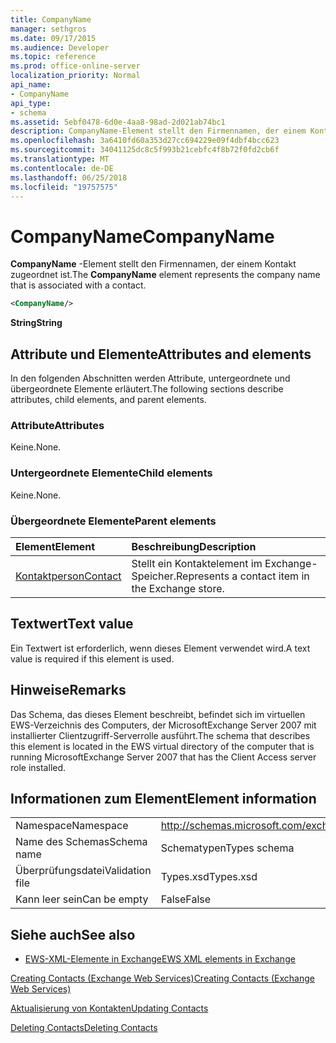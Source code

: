 ```yaml
---
title: CompanyName
manager: sethgros
ms.date: 09/17/2015
ms.audience: Developer
ms.topic: reference
ms.prod: office-online-server
localization_priority: Normal
api_name:
- CompanyName
api_type:
- schema
ms.assetid: 5ebf0478-6d0e-4aa8-98ad-2d021ab74bc1
description: CompanyName-Element stellt den Firmennamen, der einem Kontakt zugeordnet ist.
ms.openlocfilehash: 3a6410fd60a353d27cc694229e09f4dbf4bcc623
ms.sourcegitcommit: 34041125dc8c5f993b21cebfc4f8b72f0fd2cb6f
ms.translationtype: MT
ms.contentlocale: de-DE
ms.lasthandoff: 06/25/2018
ms.locfileid: "19757575"
---
```

# <a name="companyname"></a><span data-ttu-id="428f6-103">CompanyName</span><span class="sxs-lookup"><span data-stu-id="428f6-103">CompanyName</span></span>

<span data-ttu-id="428f6-104">**CompanyName** -Element stellt den Firmennamen, der einem Kontakt zugeordnet ist.</span><span class="sxs-lookup"><span data-stu-id="428f6-104">The **CompanyName** element represents the company name that is associated with a contact.</span></span> 
  
```xml
<CompanyName/>
```

 <span data-ttu-id="428f6-105">**String**</span><span class="sxs-lookup"><span data-stu-id="428f6-105">**String**</span></span>
## <a name="attributes-and-elements"></a><span data-ttu-id="428f6-106">Attribute und Elemente</span><span class="sxs-lookup"><span data-stu-id="428f6-106">Attributes and elements</span></span>

<span data-ttu-id="428f6-107">In den folgenden Abschnitten werden Attribute, untergeordnete und übergeordnete Elemente erläutert.</span><span class="sxs-lookup"><span data-stu-id="428f6-107">The following sections describe attributes, child elements, and parent elements.</span></span>
  
### <a name="attributes"></a><span data-ttu-id="428f6-108">Attribute</span><span class="sxs-lookup"><span data-stu-id="428f6-108">Attributes</span></span>

<span data-ttu-id="428f6-109">Keine.</span><span class="sxs-lookup"><span data-stu-id="428f6-109">None.</span></span>
  
### <a name="child-elements"></a><span data-ttu-id="428f6-110">Untergeordnete Elemente</span><span class="sxs-lookup"><span data-stu-id="428f6-110">Child elements</span></span>

<span data-ttu-id="428f6-111">Keine.</span><span class="sxs-lookup"><span data-stu-id="428f6-111">None.</span></span>
  
### <a name="parent-elements"></a><span data-ttu-id="428f6-112">Übergeordnete Elemente</span><span class="sxs-lookup"><span data-stu-id="428f6-112">Parent elements</span></span>

|<span data-ttu-id="428f6-113">**Element**</span><span class="sxs-lookup"><span data-stu-id="428f6-113">**Element**</span></span>|<span data-ttu-id="428f6-114">**Beschreibung**</span><span class="sxs-lookup"><span data-stu-id="428f6-114">**Description**</span></span>|
|:-----|:-----|
|[<span data-ttu-id="428f6-115">Kontaktperson</span><span class="sxs-lookup"><span data-stu-id="428f6-115">Contact</span></span>](contact.md) <br/> |<span data-ttu-id="428f6-116">Stellt ein Kontaktelement im Exchange-Speicher.</span><span class="sxs-lookup"><span data-stu-id="428f6-116">Represents a contact item in the Exchange store.</span></span>  <br/> |
   
## <a name="text-value"></a><span data-ttu-id="428f6-117">Textwert</span><span class="sxs-lookup"><span data-stu-id="428f6-117">Text value</span></span>

<span data-ttu-id="428f6-118">Ein Textwert ist erforderlich, wenn dieses Element verwendet wird.</span><span class="sxs-lookup"><span data-stu-id="428f6-118">A text value is required if this element is used.</span></span>
  
## <a name="remarks"></a><span data-ttu-id="428f6-119">Hinweise</span><span class="sxs-lookup"><span data-stu-id="428f6-119">Remarks</span></span>

<span data-ttu-id="428f6-120">Das Schema, das dieses Element beschreibt, befindet sich im virtuellen EWS-Verzeichnis des Computers, der MicrosoftExchange Server 2007 mit installierter Clientzugriff-Serverrolle ausführt.</span><span class="sxs-lookup"><span data-stu-id="428f6-120">The schema that describes this element is located in the EWS virtual directory of the computer that is running MicrosoftExchange Server 2007 that has the Client Access server role installed.</span></span>
  
## <a name="element-information"></a><span data-ttu-id="428f6-121">Informationen zum Element</span><span class="sxs-lookup"><span data-stu-id="428f6-121">Element information</span></span>

|||
|:-----|:-----|
|<span data-ttu-id="428f6-122">Namespace</span><span class="sxs-lookup"><span data-stu-id="428f6-122">Namespace</span></span>  <br/> |http://schemas.microsoft.com/exchange/services/2006/types  <br/> |
|<span data-ttu-id="428f6-123">Name des Schemas</span><span class="sxs-lookup"><span data-stu-id="428f6-123">Schema name</span></span>  <br/> |<span data-ttu-id="428f6-124">Schematypen</span><span class="sxs-lookup"><span data-stu-id="428f6-124">Types schema</span></span>  <br/> |
|<span data-ttu-id="428f6-125">Überprüfungsdatei</span><span class="sxs-lookup"><span data-stu-id="428f6-125">Validation file</span></span>  <br/> |<span data-ttu-id="428f6-126">Types.xsd</span><span class="sxs-lookup"><span data-stu-id="428f6-126">Types.xsd</span></span>  <br/> |
|<span data-ttu-id="428f6-127">Kann leer sein</span><span class="sxs-lookup"><span data-stu-id="428f6-127">Can be empty</span></span>  <br/> |<span data-ttu-id="428f6-128">False</span><span class="sxs-lookup"><span data-stu-id="428f6-128">False</span></span>  <br/> |
   
## <a name="see-also"></a><span data-ttu-id="428f6-129">Siehe auch</span><span class="sxs-lookup"><span data-stu-id="428f6-129">See also</span></span>



- [<span data-ttu-id="428f6-130">EWS-XML-Elemente in Exchange</span><span class="sxs-lookup"><span data-stu-id="428f6-130">EWS XML elements in Exchange</span></span>](ews-xml-elements-in-exchange.md)


[<span data-ttu-id="428f6-131">Creating Contacts (Exchange Web Services)</span><span class="sxs-lookup"><span data-stu-id="428f6-131">Creating Contacts (Exchange Web Services)</span></span>](http://msdn.microsoft.com/library/4845917e-70d1-481c-bbd7-011ec6571789%28Office.15%29.aspx)
  
[<span data-ttu-id="428f6-132">Aktualisierung von Kontakten</span><span class="sxs-lookup"><span data-stu-id="428f6-132">Updating Contacts</span></span>](http://msdn.microsoft.com/library/9a865953-b94a-4229-b632-2dee433314be%28Office.15%29.aspx)
  
[<span data-ttu-id="428f6-133">Deleting Contacts</span><span class="sxs-lookup"><span data-stu-id="428f6-133">Deleting Contacts</span></span>](http://msdn.microsoft.com/library/fcc3dc84-cd3e-455e-a1a7-ae6921c9b588%28Office.15%29.aspx)

